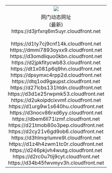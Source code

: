 ﻿<table>
  <tr></tr>
  <tr><td colspan=2 align=center><img src="https://d3jrfxrq6m5uyr.cloudfront.net/Up/oGate.jpg" /></td></tr>
  <tr><td colspan=2 align=center>网门动态网址<br/>(最新)
<br>https://d3jrfxrq6m5uyr.cloudfront.net
<br/>
<br>https://d1ty7cj9cnf14k.cloudfront.net
<br>https://dmmi7893oyxx9.cloudfront.net
<br>https://d3omdliquo0kbn.cloudfront.net
<br>https://d2jpkfitycwb83.cloudfront.net
<br>https://dt1x081p6q9hn.cloudfront.net
<br>https://dpsymxc4rpp2d.cloudfront.net
<br>https://dtq1od9gaupst.cloudfront.net
<br>https://d27lcbs131htdn.cloudfront.net
<br>https://d3d1e25rwpmk53.cloudfront.net
<br>https://d2ukoipdcixvmf.cloudfront.net
<br>https://d1urg9w1s640hu.cloudfront.net
<br>https://d3nocv86rxd6yy.cloudfront.net
<br>https://dbem6ll71izmf.cloudfront.net
<br>https://d21tmob80o3pep.cloudfront.net
<br>https://d2cy21v6gd9ob6.cloudfront.net
<br>https://d3hlmqrlumre9l.cloudfront.net
<br>https://d1z4h4zwm1tc0r.cloudfront.net
<br>https://d246pkjvh4wutg.cloudfront.net
<br>https://d2rc0u7tij9cyt.cloudfront.net
<br>https://d34b45fwvmyv3h.cloudfront.net
    </td>
  </tr>
</table>
